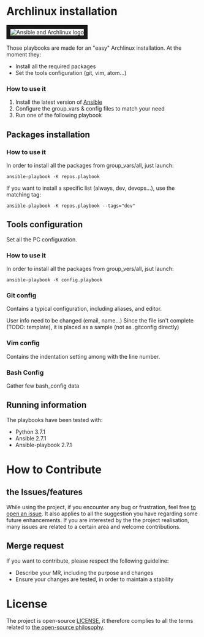 # Archlinux installation
<img src="https://linuxhint.com/wp-content/uploads/2018/02/ansible_Archlinux.png" alt="Ansible and Archlinux logo"  border="10" /></a>


Those playbooks are made for an "easy" Archlinux installation. At the moment they:
* Install all the required packages
* Set the tools configuration (git, vim, atom...)

### How to use it

1. Install the latest version of [Ansible](https://docs.ansible.com/ansible/2.7/installation_guide/intro_installation.html)
2. Configure the group_vars & config files to match your need
3. Run one of the following playbook

## Packages installation

### How to use it

In order to install all the packages from group_vars/all, just launch:

```ansible-playbook -K repos.playbook```

If you want to install a specific list (always, dev, devops...), use the matching tag:

```ansible-playbook -K repos.playbook --tags="dev"```

## Tools configuration

Set all the PC configuration.

### How to use it

In order to install all the packages from group_vers/all, jsut launch:

```ansible-playbook -K config.playbook```

### Git config

Contains a typical configuration, including aliases, and editor.

User info need to be changed (email, name...)
Since the file isn't complete (TODO: template), it is placed as a sample (not as .gitconfig directly)

### Vim config

Contains the indentation setting among with the line number.

### Bash Config

Gather few bash_config data

## Running information
The playbooks have been tested with:

* Python 3.7.1
* Ansible 2.7.1
* Ansible-playbook 2.7.1

# How to Contribute

## the Issues/features

While using the project, if you encounter any bug or frustration, feel free [to open an issue](https://github.com/ymougenel/archInstallation/issues). It also applies to all the suggestion you have regarding some future enhancements.
If you are interested by the the project realisation, many issues are related to a certain area and welcome contributions.

## Merge request

If you want to contribute, please respect the following guideline:
- Describe your MR, including the purpose and changes
- Ensure your changes are tested, in order to maintain a stability

# License

The project is open-source [LICENSE](LICENSE), it therefore complies to all the terms related to [the open-source philosophy](https://en.wikipedia.org/wiki/The_Open_Source_Definition).